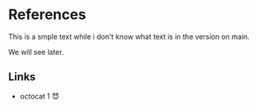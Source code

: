 # References

This is a smple text while i don't know what text is in the version on main.

We will see later.

## Links
* octocat 1 😈
